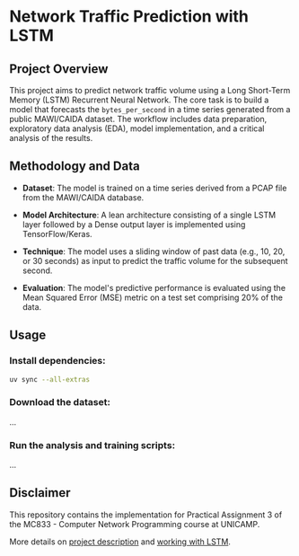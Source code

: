 # Network Traffic Prediction with LSTM

## Project Overview

This project aims to predict network traffic volume using a Long Short-Term Memory (LSTM) Recurrent Neural Network. The
core task is to build a model that forecasts the `bytes_per_second` in a time series generated from a public MAWI/CAIDA
dataset. The workflow includes data preparation, exploratory data analysis (EDA), model implementation, and a critical
analysis of the results.

## Methodology and Data

- **Dataset**: The model is trained on a time series derived from a PCAP file from the MAWI/CAIDA database.

- **Model Architecture**: A lean architecture consisting of a single LSTM layer followed by a Dense output layer is
  implemented using TensorFlow/Keras.

- **Technique**: The model uses a sliding window of past data (e.g., 10, 20, or 30 seconds) as input to predict the
  traffic volume for the subsequent second.

- **Evaluation**: The model's predictive performance is evaluated using the Mean Squared Error (MSE) metric on a test
  set comprising 20% of the data.

## Usage

### Install dependencies:

```sh
uv sync --all-extras
```

### Download the dataset:

...

### Run the analysis and training scripts:

...

## Disclaimer

This repository contains the implementation for Practical Assignment 3 of the MC833 - Computer Network Programming
course at UNICAMP.

More details on [project description](docs/description.md) and [working with LSTM](docs/lstm.md).
